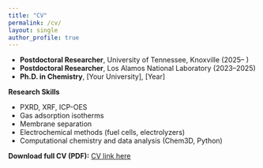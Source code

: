 ```yaml
---
title: "CV"
permalink: /cv/
layout: single
author_profile: true
---
```



- **Postdoctoral Researcher**, University of Tennessee, Knoxville (2025– )  
- **Postdoctoral Researcher**, Los Alamos National Laboratory (2023–2025)  
- **Ph.D. in Chemistry**, [Your University], [Year]

**Research Skills**  
- PXRD, XRF, ICP-OES  
- Gas adsorption isotherms  
- Membrane separation  
- Electrochemical methods (fuel cells, electrolyzers)  
- Computational chemistry and data analysis (Chem3D, Python)

**Download full CV (PDF):** [CV link here](/assets/cv/QiaoLiu_CV.pdf)

